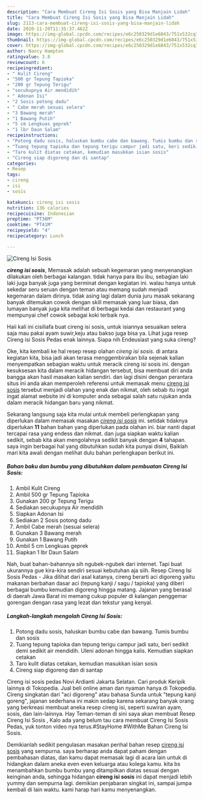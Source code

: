 ```yaml
---
description: "Cara Membuat Cireng Isi Sosis yang Bisa Manjain Lidah"
title: "Cara Membuat Cireng Isi Sosis yang Bisa Manjain Lidah"
slug: 2113-cara-membuat-cireng-isi-sosis-yang-bisa-manjain-lidah
date: 2020-11-20T11:35:37.462Z
image: https://img-global.cpcdn.com/recipes/e6c250329d1e6843/751x532cq70/cireng-isi-sosis-foto-resep-utama.jpg
thumbnail: https://img-global.cpcdn.com/recipes/e6c250329d1e6843/751x532cq70/cireng-isi-sosis-foto-resep-utama.jpg
cover: https://img-global.cpcdn.com/recipes/e6c250329d1e6843/751x532cq70/cireng-isi-sosis-foto-resep-utama.jpg
author: Nancy Hampton
ratingvalue: 3.8
reviewcount: 6
recipeingredient:
- " Kulit Cireng"
- "500 gr Tepung Tapioka"
- "200 gr Tepung Terigu"
- "secukupnya Air mendidih"
- " Adonan Isi"
- "2 Sosis potong dadu"
- " Cabe merah sesuai selera"
- "3 Bawang merah"
- "1 Bawang Putih"
- "5 cm Lengkuas geprek"
- "1 lbr Daun Salam"
recipeinstructions:
- "Potong dadu sosis, haluskan bumbu cabe dan bawang. Tumis bumbu dan sosis"
- "Tuang tepung tapioka dan tepung terigu campur jadi satu, beri sedikit demi sedikit air mendidih. Uleni adonan hingga kalis. Kemudian siapkan cetakan"
- "Taro kulit diatas cetakan, kemudian masukkan isian sosis"
- "Cireng siap digoreng dan di santap"
categories:
- Resep
tags:
- cireng
- isi
- sosis

katakunci: cireng isi sosis 
nutrition: 136 calories
recipecuisine: Indonesian
preptime: "PT36M"
cooktime: "PT41M"
recipeyield: "4"
recipecategory: Lunch

---
```



![Cireng Isi Sosis](https://img-global.cpcdn.com/recipes/e6c250329d1e6843/751x532cq70/cireng-isi-sosis-foto-resep-utama.jpg)

<b><i>cireng isi sosis</i></b>, Memasak adalah sebuah kegemaran yang menyenangkan dilakukan oleh berbagai kalangan. tidak hanya para ibu ibu, sebagian laki laki juga banyak juga yang berminat dengan kegiatan ini. walau hanya untuk sekedar seru seruan dengan teman atau memang sudah menjadi kegemaran dalam dirinya. tidak asing lagi dalam dunia juru masak sekarang banyak ditemukan cowok dengan skill memasak yang luar biasa, dan lumayan banyak juga kita melihat di berbagai kedai dan restaurant yang mempunyai chef cowok sebagai koki terbaik nya.

Haii kali ini cisiliafa buat cireng isi sosis, untuk isiannya sesuaikan selera saja mau pakai ayam suwir,keju atau bakso juga bisa ya. Lihat juga resep Cireng isi Sosis Pedas enak lainnya. Siapa nih Endeusiast yang suka cireng?

Oke, kita kembali ke hal resep resep olahan <i>cireng isi sosis</i>. di antara kegiatan kita, bisa jadi akan terasa menggembirakan bila sejenak kalian menyempatkan sebagian waktu untuk meracik cireng isi sosis ini. dengan kesuksesan kita dalam meracik hidangan tersebut, bisa membuat diri anda bangga akan hasil masakan kalian sendiri. dan lagi disini dengan perantara situs ini anda akan memperoleh referensi untuk memasak menu <u>cireng isi sosis</u> tersebut menjadi olahan yang enak dan nikmat, oleh sebab itu ingat ingat alamat website ini di komputer anda sebagai salah satu rujukan anda dalam meracik hidangan baru yang nikmat.


Sekarang langsung saja kita mulai untuk membeli perlengkapan yang diperlukan dalam memasak masakan <u><i>cireng isi sosis</i></u> ini. setidak tidaknya diperlukan <b>11</b> bahan bahan yang diperlukan pada olahan ini. biar nanti dapat tercapai rasa yang endess dan nikmat. dan juga siapkan waktu kalian sedikit, sebab kita akan mengolahnya sedikit banyak dengan <b>4</b> tahapan. saya ingin berbagai hal yang dibutuhkan sudah kita punyai disini, Baiklah mari kita awali dengan melihat dulu bahan perlengkapan berikut ini.

<!--inarticleads1-->

##### Bahan baku dan bumbu yang dibutuhkan dalam pembuatan Cireng Isi Sosis:

1. Ambil  Kulit Cireng
1. Ambil 500 gr Tepung Tapioka
1. Gunakan 200 gr Tepung Terigu
1. Sediakan secukupnya Air mendidih
1. Siapkan  Adonan Isi
1. Sediakan 2 Sosis potong dadu
1. Ambil  Cabe merah (sesuai selera)
1. Gunakan 3 Bawang merah
1. Gunakan 1 Bawang Putih
1. Ambil 5 cm Lengkuas geprek
1. Siapkan 1 lbr Daun Salam


Nah, buat bahan-bahannya sih ngubek-ngubek dari internet. Tapi buat ukurannya gue kira-kira sendiri sesuai kebutuhan aja siih. Resep Cireng Isi Sosis Pedas - Jika dilihat dari asal katanya, cireng berarti aci digoreng yaitu makanan berbahan dasar aci (tepung kanji / sagu / tapioka) yang diberi berbagai bumbu kemudian digoreng hingga matang. Jajanan yang berasal di daerah Jawa Barat ini memang cukup populer di kalangan penggemar gorengan dengan rasa yang lezat dan tekstur yang kenyal. 

<!--inarticleads2-->

##### Langkah-langkah mengolah Cireng Isi Sosis:

1. Potong dadu sosis, haluskan bumbu cabe dan bawang. Tumis bumbu dan sosis
1. Tuang tepung tapioka dan tepung terigu campur jadi satu, beri sedikit demi sedikit air mendidih. Uleni adonan hingga kalis. Kemudian siapkan cetakan
1. Taro kulit diatas cetakan, kemudian masukkan isian sosis
1. Cireng siap digoreng dan di santap


Cireng isi sosis pedas Novi Ardianti Jakarta Selatan. Cari produk Keripik lainnya di Tokopedia. Jual beli online aman dan nyaman hanya di Tokopedia. Cireng singkatan dari &#34;aci digoreng&#34; atau bahasa Sunda untuk &#34;tepung kanji goreng&#34;, jajanan sederhana ini makin sedap karena sekarang banyak orang yang berkreasi membuat aneka resep cireng isi, seperti suwiran ayam, sosis, dan lain-lainnya. Hay Teman-teman di sini saya akan membuat Resep Cireng Isi Sosis , Kalo ada yang belum tau cara membuat Cireng Isi Sosis Pedas, yuk tonton video nya terus.#StayHome #WithMe Bahan Cireng Isi Sosis. 

Demikianlah sedikit pengulasan masakan perihal bahan resep <u>cireng isi sosis</u> yang sempurna. saya berharap anda dapat paham dengan pembahasan diatas, dan kamu dapat memasak lagi di acara lain untuk di hidangkan dalam aneka even even keluarga atau kolega kamu. kita bs menambahkan bumbu bumbu yang ditampilkan diatas sesuai dengan keinginan anda, sehingga hidangan <b>cireng isi sosis</b> ini dapat menjadi lebih yummy dan sempurna lagi. demikian penjabaran singkat ini, sampai jumpa kembali di lain waktu. kami harap hari kamu menyenangkan.
